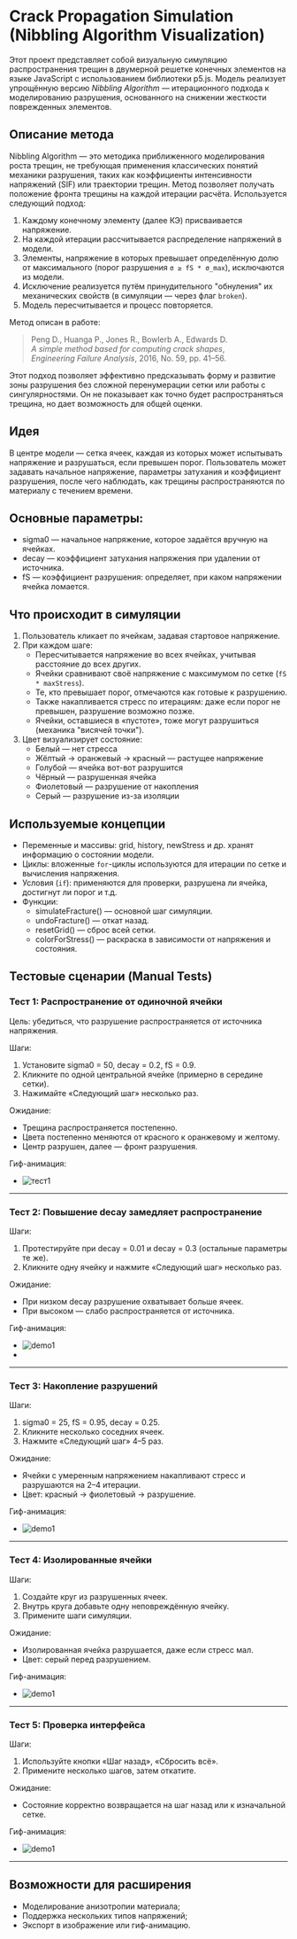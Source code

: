 # Crack Propagation Simulation (Nibbling Algorithm Visualization)

Этот проект представляет собой визуальную симуляцию распространения трещин в двумерной решетке конечных элементов на языке JavaScript с использованием библиотеки p5.js. Модель реализует упрощённую версию *Nibbling Algorithm* — итерационного подхода к моделированию разрушения, основанного на снижении жесткости поврежденных элементов.

## Описание метода

Nibbling Algorithm — это методика приближенного моделирования роста трещин, не требующая применения классических понятий механики разрушения, таких как коэффициенты интенсивности напряжений (SIF) или траектории трещин. Метод позволяет получать положение фронта трещины на каждой итерации расчёта. Используется следующий подход:

1. Каждому конечному элементу (далее КЭ) присваивается напряжение.
2. На каждой итерации рассчитывается распределение напряжений в модели.
3. Элементы, напряжение в которых превышает определённую долю от максимального (порог разрушения `σ ≥ fS * σ_max`), исключаются из модели.
4. Исключение реализуется путём принудительного "обнуления" их механических свойств (в симуляции — через флаг `broken`).
5. Модель пересчитывается и процесс повторяется.

Метод описан в работе:

> Peng D., Huanga P., Jones R., Bowlerb A., Edwards D.  
> *A simple method based for computing crack shapes*,  
> *Engineering Failure Analysis*, 2016, No. 59, pp. 41–56.

Этот подход позволяет эффективно предсказывать форму и развитие зоны разрушения без сложной перенумерации сетки или работы с сингулярностями. Он не показывает как точно будет распространяться трещина, но дает возможность для общей оценки.

## Идея

В центре модели — сетка ячеек, каждая из которых может испытывать напряжение и разрушаться, если превышен порог. Пользователь может задавать начальное напряжение, параметры затухания и коэффициент разрушения, после чего наблюдать, как трещины распространяются по материалу с течением времени.

## Основные параметры:

- sigma0 — начальное напряжение, которое задаётся вручную на ячейках.
- decay — коэффициент затухания напряжения при удалении от источника.
- fS — коэффициент разрушения: определяет, при каком напряжении ячейка ломается.

## Что происходит в симуляции

1. Пользователь кликает по ячейкам, задавая стартовое напряжение.
2. При каждом шаге:
   - Пересчитывается напряжение во всех ячейках, учитывая расстояние до всех других.
   - Ячейки сравнивают своё напряжение с максимумом по сетке (`fS * maxStress`).
   - Те, кто превышает порог, отмечаются как готовые к разрушению.
   - Также накапливается стресс по итерациям: даже если порог не превышен, разрушение возможно позже.
   - Ячейки, оставшиеся в «пустоте», тоже могут разрушиться (механика "висячей точки").
3. Цвет визуализирует состояние:
   - Белый — нет стресса
   - Жёлтый → оранжевый → красный — растущее напряжение
   - Голубой — ячейка вот-вот разрушится
   - Чёрный — разрушенная ячейка
   - Фиолетовый — разрушение от накопления
   - Серый — разрушение из-за изоляции

## Используемые концепции

- Переменные и массивы: grid, history, newStress и др. хранят информацию о состоянии модели.
- Циклы: вложенные `for`-циклы используются для итерации по сетке и вычисления напряжения.
- Условия (`if`): применяются для проверки, разрушена ли ячейка, достигнут ли порог и т.д.
- Функции:
  - simulateFracture() — основной шаг симуляции.
  - undoFracture() — откат назад.
  - resetGrid() — сброс всей сетки.
  - colorForStress() — раскраска в зависимости от напряжения и состояния.

## Тестовые сценарии (Manual Tests)

### Тест 1: Распространение от одиночной ячейки
Цель: убедиться, что разрушение распространяется от источника напряжения.

Шаги:
1. Установите sigma0 = 50, decay = 0.2, fS = 0.9.
2. Кликните по одной центральной ячейке (примерно в середине сетки).
3. Нажимайте «Следующий шаг» несколько раз.

Ожидание:
- Трещина распространяется постепенно.
- Цвета постепенно меняются от красного к оранжевому и желтому.
- Центр разрушен, далее — фронт разрушения.

Гиф-анимация:

- ![тест1](https://github.com/user-attachments/assets/13111692-07d6-4e14-abb3-99335866818c)

---

### Тест 2: Повышение decay замедляет распространение

Шаги:
1. Протестируйте при decay = 0.01 и decay = 0.3 (остальные параметры те же).
2. Кликните одну ячейку и нажмите «Следующий шаг» несколько раз.

Ожидание:
- При низком decay разрушение охватывает больше ячеек.
- При высоком — слабо распространяется от источника.

Гиф-анимация:

- ![demo1](media/demo1.gif)
- 
---

### Тест 3: Накопление разрушений

Шаги:
1. sigma0 = 25, fS = 0.95, decay = 0.25.
2. Кликните несколько соседних ячеек.
3. Нажмите «Следующий шаг» 4–5 раз.

Ожидание:
- Ячейки с умеренным напряжением накапливают стресс и разрушаются на 2–4 итерации.
- Цвет: красный → фиолетовый → разрушение.

Гиф-анимация:

- ![demo1](media/demo1.gif)

---

### Тест 4: Изолированные ячейки

Шаги:
1. Создайте круг из разрушенных ячеек.
2. Внутрь круга добавьте одну неповреждённую ячейку.
3. Примените шаги симуляции.

Ожидание:
- Изолированная ячейка разрушается, даже если стресс мал.
- Цвет: серый перед разрушением.

Гиф-анимация:

- ![demo1](media/demo1.gif)

---

### Тест 5: Проверка интерфейса

Шаги:
1. Используйте кнопки «Шаг назад», «Сбросить всё».
2. Примените несколько шагов, затем откатите.

Ожидание:
- Состояние корректно возвращается на шаг назад или к изначальной сетке.

Гиф-анимация:

- ![demo1](media/demo1.gif)

---

## Возможности для расширения

- Моделирование анизотропии материала;
- Поддержка нескольких типов напряжений;
- Экспорт в изображение или гиф-анимацию.
